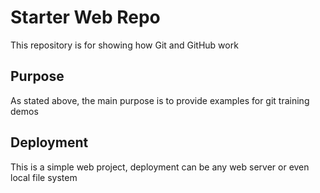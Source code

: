 # Starter Web Repo

This repository is for showing how Git and GitHub work

## Purpose

As stated above, the main purpose is to provide examples for git training demos

## Deployment

This is a simple web project, deployment can be any web server or even local file system
